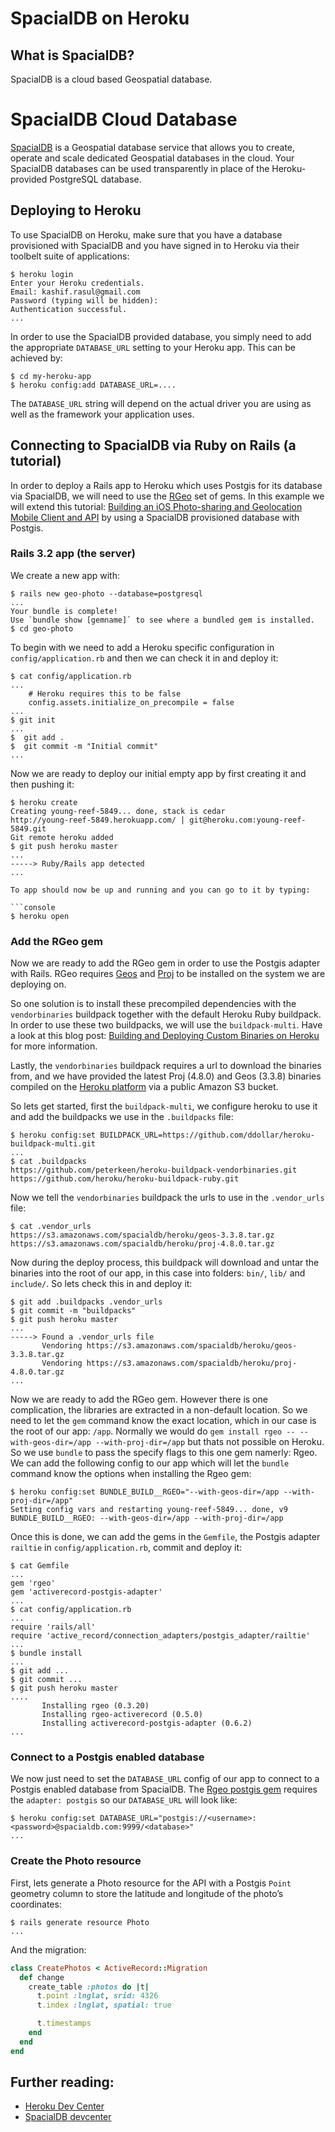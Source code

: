 # SpacialDB on Heroku

## What is SpacialDB?

SpacialDB is a cloud based Geospatial database.


# SpacialDB Cloud Database

[SpacialDB][1] is a Geospatial database service that allows you to create, operate and scale dedicated Geospatial databases in the cloud. Your SpacialDB databases can be used transparently in place of the Heroku-provided PostgreSQL database.

   [1]: https://www.spacialdb.com (SpacialDB)


## Deploying to Heroku

To use SpacialDB on Heroku, make sure that you have a database provisioned with SpacialDB and you have signed in to Heroku via their toolbelt suite of applications:

```console
$ heroku login
Enter your Heroku credentials.
Email: kashif.rasul@gmail.com
Password (typing will be hidden):
Authentication successful.
...
```

In order to use the SpacialDB provided database, you simply need to add the appropriate `DATABASE_URL` setting to your Heroku app. This can be achieved by:

```console
$ cd my-heroku-app
$ heroku config:add DATABASE_URL=....
```

The `DATABASE_URL` string will depend on the actual driver you are using as well as the framework your application uses.

## Connecting to SpacialDB via Ruby on Rails (a tutorial)

In order to deploy a Rails app to Heroku which uses Postgis for its database via SpacialDB, we will need to use the [RGeo](https://github.com/dazuma/rgeo) set of gems. In this example we will extend this tutorial: [Building an iOS Photo-sharing and Geolocation Mobile Client and API](https://devcenter.heroku.com/articles/ios-photo-sharing-geo-location-service) by using a SpacialDB provisioned database with Postgis.



### Rails 3.2 app (the server)

We create a new app with:

```console
$ rails new geo-photo --database=postgresql
...
Your bundle is complete!
Use `bundle show [gemname]` to see where a bundled gem is installed.
$ cd geo-photo
```

To begin with we need to add a Heroku specific configuration in `config/application.rb` and then we can check it in and deploy it:

```console
$ cat config/application.rb
...
    # Heroku requires this to be false
    config.assets.initialize_on_precompile = false
...
$ git init
...
$  git add .
$  git commit -m "Initial commit"
...
```

Now we are ready to deploy our initial empty app by first creating it and then pushing it:

```console
$ heroku create
Creating young-reef-5849... done, stack is cedar
http://young-reef-5849.herokuapp.com/ | git@heroku.com:young-reef-5849.git
Git remote heroku added
$ git push heroku master
...
-----> Ruby/Rails app detected
...

To app should now be up and running and you can go to it by typing:

```console
$ heroku open
```

### Add the RGeo gem

Now we are ready to add the RGeo gem in order to use the Postgis adapter with Rails. RGeo requires [Geos](http://geos.osgeo.org/) and [Proj](http://trac.osgeo.org/proj/) to be installed on the system we are deploying on.

So one solution is to install these precompiled  dependencies with the `vendorbinaries` buildpack together with the default Heroku Ruby buildpack. In order to use these two buildpacks, we will use the `buildpack-multi`. Have a look at this blog post: [Building and Deploying Custom Binaries on Heroku](http://spin.atomicobject.com/2012/12/09/building-and-deploying-custom-binaries-on-heroku/) for more information.

Lastly, the `vendorbinaries` buildpack requires a url to download the binaries from, and we have provided the latest Proj (4.8.0) and Geos (3.3.8) binaries compiled on the [Heroku platform](https://devcenter.heroku.com/articles/buildpack-binaries) via a public Amazon S3 bucket.

So lets get started, first the `buildpack-multi`, we configure heroku to use it and add the buildpacks we use in the `.buildpacks` file:

```console
$ heroku config:set BUILDPACK_URL=https://github.com/ddollar/heroku-buildpack-multi.git
...
$ cat .buildpacks
https://github.com/peterkeen/heroku-buildpack-vendorbinaries.git
https://github.com/heroku/heroku-buildpack-ruby.git
```

Now we tell the `vendorbinaries` buildpack the urls to use in the `.vendor_urls` file:

```console
$ cat .vendor_urls
https://s3.amazonaws.com/spacialdb/heroku/geos-3.3.8.tar.gz
https://s3.amazonaws.com/spacialdb/heroku/proj-4.8.0.tar.gz
```

Now during the deploy process, this buildpack will download and untar the binaries into the root of our app, in this case into folders: `bin/`, `lib/` and `include/`. So lets check this in and deploy it:

```console
$ git add .buildpacks .vendor_urls
$ git commit -m "buildpacks"
$ git push heroku master
...
-----> Found a .vendor_urls file
       Vendoring https://s3.amazonaws.com/spacialdb/heroku/geos-3.3.8.tar.gz
       Vendoring https://s3.amazonaws.com/spacialdb/heroku/proj-4.8.0.tar.gz
...
```

Now we are ready to add the RGeo gem. However there is one complication, the libraries are extracted in a non-default location. So we need to let the `gem` command know the exact location, which in our case is the root of our app: `/app`.  Normally we would do `gem install rgeo -- --with-geos-dir=/app --with-proj-dir=/app` but thats not possible on Heroku. So we use `bundle` to pass the specify flags to this one gem namerly: Rgeo. We can add the following config to our app which will let the `bundle` command know the options when installing the Rgeo gem:

```console
$ heroku config:set BUNDLE_BUILD__RGEO="--with-geos-dir=/app --with-proj-dir=/app"
Setting config vars and restarting young-reef-5849... done, v9
BUNDLE_BUILD__RGEO: --with-geos-dir=/app --with-proj-dir=/app
```

Once this is done, we can add the gems in the `Gemfile`, the Postgis adapter `railtie` in `config/application.rb`, commit and deploy it:

```console
$ cat Gemfile
...
gem 'rgeo'
gem 'activerecord-postgis-adapter'
...
$ cat config/application.rb
...
require 'rails/all'
require 'active_record/connection_adapters/postgis_adapter/railtie'
...
$ bundle install
...
$ git add ...
$ git commit ...
$ git push heroku master
....
       Installing rgeo (0.3.20)
       Installing rgeo-activerecord (0.5.0)
       Installing activerecord-postgis-adapter (0.6.2)
...
```

### Connect to a Postgis enabled database

We now just need to set the `DATABASE_URL` config of our app to connect to a Postgis enabled database from SpacialDB. The [Rgeo postgis gem](http://dazuma.github.io/activerecord-postgis-adapter/rdoc/Documentation_rdoc.html) requires the `adapter: postgis` so our `DATABASE_URL` will look like:

```console
$ heroku config:set DATABASE_URL="postgis://<username>:<password>@spacialdb.com:9999/<database>"
...
```

### Create the Photo resource

First, lets generate a Photo resource for the API with a Postgis `Point` geometry column to store the latitude and longitude of the photo’s coordinates:

```console
$ rails generate resource Photo
...
```

And the migration:

```ruby
class CreatePhotos < ActiveRecord::Migration
  def change
    create_table :photos do |t|
      t.point :lnglat, srid: 4326
      t.index :lnglat, spatial: true

      t.timestamps
    end
  end
end
```

## Further reading:

  * [Heroku Dev Center](https://devcenter.heroku.com/)
  * [SpacialDB devcenter](http://devcenter.spacialdb.com)
